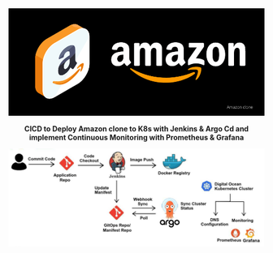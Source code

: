 <center>

<img src="./amazon.png" alt="amazon Poster"/>

**CICD to Deploy Amazon clone to K8s with Jenkins & Argo Cd and implement Continuous Monitoring with Prometheus & Grafana**

<img src="./flowchart.png" alt="Devops CICD flowchart" />

</center>
